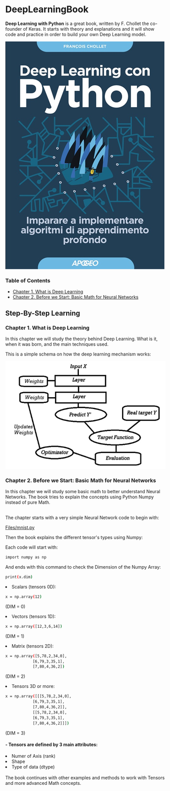 # DeepLearningBook
**Deep Learning with Python** is a great book, written by F. Chollet the co-founder of Keras. It starts with theory and explanations and it will show code and practice in order to build your own Deep Learning model.

![alt text](book.jpg "Deep Learning con Python")


### Table of Contents
- [Chapter 1. What is Deep Learning](#chapter-1-what-is-deep-learning)
- [Chapter 2. Before we Start: Basic Math for Neural Networks](#chapter-2-before-we-start-basic-math-for-neural-networks)


## Step-By-Step Learning

### Chapter 1. What is Deep Learning
In this chapter we will study the theory behind Deep Learning. What is it, when it was born, and the main techniques used.

This is a simple schema on how the deep learning mechanism works:

![alt text](dlprocess.jpg "Deep Learning Process")


### Chapter 2. Before we Start: Basic Math for Neural Networks
In this chapter we will study some basic math to better understand Neural Networks.
The book tries to explain the concepts using Python Numpy instead of pure Math.

<br>
The chapter starts with a very simple Neural Network code to begin with:

[Files/mnist.py](files/mnist.py)

Then the book explains the different tensor's types using Numpy:

Each code will start with: 
```bash
import numpy as np
```
And ends with this command to check the Dimension of the Numpy Array: 
```bash
print(x.dim)
```

<li>Scalars (tensors 0D):</li>

```bash
x = np.array(12)
```
(DIM = 0)

<li>Vectors (tensors 1D):</li>

```bash
x = np.array([12,3,6,14])
```
(DIM = 1)

<li>Matrix (tensors 2D):</li>

```bash
x = np.array([5,78,2,34,0],
            [6,79,3,35,1],
            [7,80,4,36,2])
```
(DIM = 2)

<li>Tensors 3D or more:</li>

```bash
x = np.array([[[5,78,2,34,0],
            [6,79,3,35,1],
            [7,80,4,36,2]],
            [[5,78,2,34,0],
            [6,79,3,35,1],
            [7,80,4,36,2]]])
```
(DIM = 3)


#### - Tensors are defined by 3 main attributes:
<li>Numer of Axis (rank)</li>
<li>Shape</li>
<li>Type of data (dtype)</li>

<br>
The book continues with other examples and methods to work with Tensors and more advanced Math concepts.